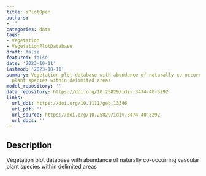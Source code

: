 ```yaml
---
title: sPlotOpen
authors:
- ''
categories: data
tags:
- Vegetation
- VegetationPlotDatabase
draft: false
featured: false
date: '2023-10-11'
lastmod: '2023-10-11'
summary: Vegetation plot database with abundance of naturally co-occurring vascular
  plant species within delimited areas
model_repository: ''
data_repository: https://doi.org/10.25829/idiv.3474-40-3292
links:
  url_doi: https://doi.org/10.1111/geb.13346
  url_pdf: ''
  url_source: https://doi.org/10.25829/idiv.3474-40-3292
  url_docs: ''
---
```


## Description

Vegetation plot database with abundance of naturally co-occurring vascular plant species within delimited areas

